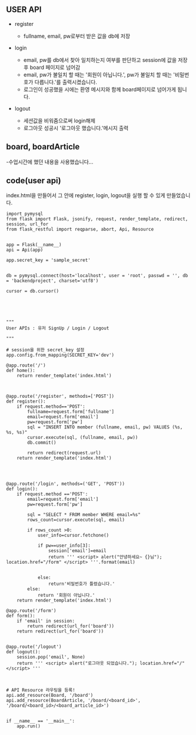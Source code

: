 ## USER API

- register 
  - fullname, email, pw로부터 받은 값을 db에 저장

- login
  - email, pw를 db에서 찾아 일치하는지 여부를 판단하고 session에 값을 저장 후 board 페이지로 넘어감
  - email, pw가 불일치 할 때는 '회원이 아닙니다.', pw가 불일치 할 때는 '비밀번호가 다릅니다.'를 출력시켰습니다.
  - 로그인이 성공했을 시에는 환영 메시지와 함께 board페이지로 넘어가게 됩니다.

- logout
  - 세션값을 비워줌으로써 login해제
  - 로그아웃 성공시 '로그아웃 했습니다.'메시지 출력

## board, boardArticle

-수업시간에 했던 내용을 사용했습니다...

## code(user api)


index.html을 만들어서 그 안에 register, login, logout을 실행 할 수 있게 만들었습니다.


```
import pymysql
from flask import Flask, jsonify, request, render_template, redirect, session, url_for
from flask_restful import reqparse, abort, Api, Resource


app = Flask(__name__)
api = Api(app)

app.secret_key = 'sample_secret'


db = pymysql.connect(host='localhost', user = 'root', passwd = '', db = 'backendproject', charset='utf8')

cursor = db.cursor()



        

"""
User APIs : 유저 SignUp / Login / Logout

"""

# session을 위한 secret_key 설정
app.config.from_mapping(SECRET_KEY='dev')

@app.route('/')
def home():
    return render_template('index.html')

   

@app.route('/register', methods=['POST'])
def register():
    if request.method=='POST':
        fullname=request.form['fullname']
        email=request.form['email']
        pw=request.form['pw']
        sql = "INSERT INTO member (fullname, email, pw) VALUES (%s, %s, %s)"
        cursor.execute(sql, (fullname, email, pw))
        db.commit()
   
        return redirect(request.url)
    return render_template('index.html')




@app.route('/login', methods=('GET', 'POST'))
def login():
    if request.method =='POST':
        email=request.form['email']
        pw=request.form['pw']

        sql = "SELECT * FROM member WHERE email=%s"
        rows_count=cursor.execute(sql, email)

        if rows_count >0:
            user_info=cursor.fetchone()

            if pw==user_info[3]:
                session['email']=email
                return ''' <script> alert("안녕하세요~ {}님"); location.href="/form" </script> '''.format(email)


            else:
                return'비밀번호가 틀렸습니다.'
        else:
            return '회원이 아닙니다.'
    return render_template('index.html')

@app.route('/form')
def form():
    if 'email' in session:
        return redirect(url_for('board'))
    return redirect(url_for('board'))


@app.route('/logout') 
def logout():  
    session.pop('email', None)
    return ''' <script> alert("로그아웃 되었습니다."); location.href="/" </script> '''



# API Resource 라우팅을 등록!
api.add_resource(Board, '/board')
api.add_resource(BoardArticle, '/board/<board_id>', '/board/<board_id>/<board_article_id>')


if __name__ == '__main__':
    app.run()
```
